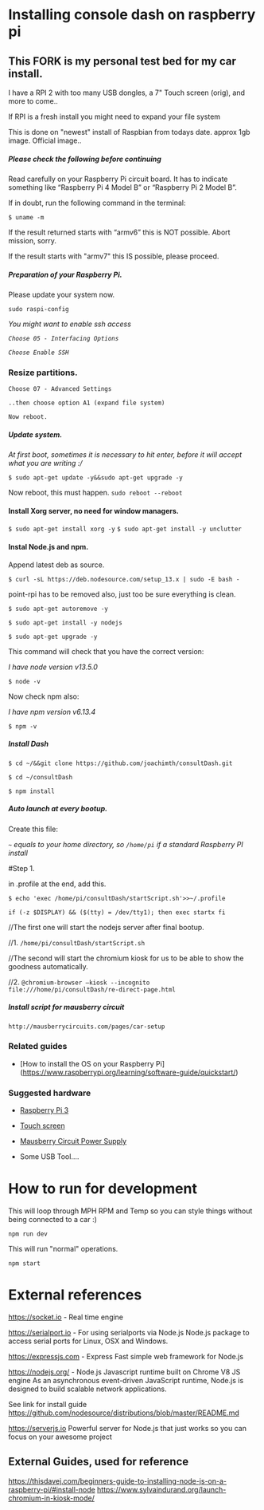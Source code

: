 # Installing console dash on raspberry pi

## This FORK is my personal test bed for my car install.

I have a RPI 2 with too many USB dongles, a 7" Touch screen (orig), and more to come..

If RPI is a fresh install you might need to expand your file system

This is done on "newest" install of Raspbian from todays date. approx 1gb image. Official image..


##### Please check the following before continuing
Read carefully on your Raspberry Pi circuit board.
It has to indicate something like “Raspberry Pi 4 Model B” or “Raspberry Pi 2 Model B”.

If in doubt, run the following command in the terminal:

`$ uname -m`

If the result returned starts with “armv6” this is NOT possible. Abort mission, sorry.

If the result starts with "armv7" this IS possible, please proceed.


##### Preparation of your Raspberry Pi.
Please update your system now.

`sudo raspi-config`

<i>You might want to enable ssh access

`Choose 05 - Interfacing Options`

`Choose Enable SSH`</i>

### Resize partitions.

`Choose 07 - Advanced Settings`

`..then choose option A1 (expand file system)`

`Now reboot.`


##### Update system.
<i>At first boot, sometimes it is necessary to hit enter, before it will accept what you are writing :/</i>

`$ sudo apt-get update -y&&sudo apt-get upgrade -y`

Now reboot, this must happen.
`sudo reboot --reboot`

#### Install Xorg server, no need for window managers.
`$ sudo apt-get install xorg -y`
`$ sudo apt-get install -y unclutter`

#### Instal Node.js and npm.

Append latest deb as source.

`$ curl -sL https://deb.nodesource.com/setup_13.x | sudo -E bash -`

point-rpi has to be removed also, just too be sure everything is clean.

`$ sudo apt-get autoremove -y`

`$ sudo apt-get install -y nodejs`

`$ sudo apt-get upgrade -y`

This command will check that you have the correct version:

<i> I have node version v13.5.0</i>

`$ node -v`


Now check npm also:

<i> I have npm version v6.13.4</i>

`$ npm -v`

##### Install Dash

`$ cd ~/&&git clone https://github.com/joachimth/consultDash.git`

`$ cd ~/consultDash`

`$ npm install`


##### Auto launch at every bootup.

Create this file:

<i> `~` equals to your home directory, so `/home/pi` if a standard Raspberry PI install</i>

#Step 1.

in .profile at the end, add this.

`$ echo 'exec /home/pi/consultDash/startScript.sh'>>~/.profile`


`if (-z $DISPLAY) && ($(tty) = /dev/tty1); then
exec startx
fi`


//The first one will start the nodejs server after final bootup.

//1. `/home/pi/consultDash/startScript.sh`

//The second will start the chromium kiosk for us to be able to show the goodness automatically.

//2. `@chromium-browser —kiosk --incognito file:///home/pi/consultDash/re-direct-page.html`


##### Install script for mausberry circuit

`http://mausberrycircuits.com/pages/car-setup`



### Related guides
- [How to install the OS on your Raspberry Pi] (https://www.raspberrypi.org/learning/software-guide/quickstart/)

### Suggested hardware

- [Raspberry Pi 3](https://www.adafruit.com/products/3055)
- [Touch screen](https://www.adafruit.com/products/2718)
- [Mausberry Circuit Power Supply](http://mausberry-circuits.myshopify.com/collections/car-power-supply-switches/products/3a-car-supply-switch)

- Some USB Tool....

# How to run for development

This will loop through MPH RPM and Temp so you can style things without being connected to a car :)

`npm run dev`

This will run "normal" operations.

`npm start`




# External references
https://socket.io  - Real time engine

https://serialport.io - For using serialports via Node.js
Node.js package to access serial ports for Linux, OSX and Windows.

https://expressjs.com - Express Fast simple web framework for Node.js

https://nodejs.org/  - Node.js Javascript runtime built on Chrome V8 JS engine
As an asynchronous event-driven JavaScript runtime, Node.js is designed to build scalable network applications.

See link for install guide  https://github.com/nodesource/distributions/blob/master/README.md

https://serverjs.io
Powerful server for Node.js that just works so you can focus on your awesome project


## External Guides, used for reference
https://thisdavej.com/beginners-guide-to-installing-node-js-on-a-raspberry-pi/#install-node
https://www.sylvaindurand.org/launch-chromium-in-kiosk-mode/
